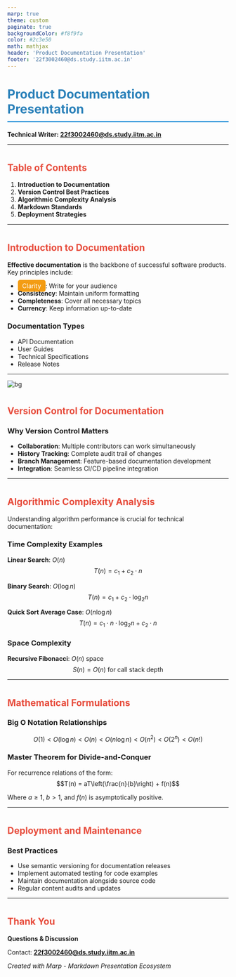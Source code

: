 ```yaml
---
marp: true
theme: custom
paginate: true
backgroundColor: #f8f9fa
color: #2c3e50
math: mathjax
header: 'Product Documentation Presentation'
footer: '22f3002460@ds.study.iitm.ac.in'
---
```


<style>
/* Custom theme specification */
section {
  font-family: 'Segoe UI', Tahoma, Geneva, Verdana, sans-serif;
  font-size: 24px;
  line-height: 1.6;
}

h1 {
  color: #2980b9;
  border-bottom: 3px solid #3498db;
  padding-bottom: 10px;
}

h2 {
  color: #e74c3c;
  margin-top: 40px;
}

.highlight {
  background-color: #f39c12;
  color: white;
  padding: 5px 10px;
  border-radius: 5px;
}

.center {
  text-align: center;
}
</style>

<!-- _class: center -->
# Product Documentation Presentation

**Technical Writer: 22f3002460@ds.study.iitm.ac.in**

---

## Table of Contents

1. **Introduction to Documentation**
2. **Version Control Best Practices**
3. **Algorithmic Complexity Analysis**
4. **Markdown Standards**
5. **Deployment Strategies**

---

## Introduction to Documentation

**Effective documentation** is the backbone of successful software products. Key principles include:

- <span class="highlight">Clarity</span>: Write for your audience
- **Consistency**: Maintain uniform formatting
- **Completeness**: Cover all necessary topics
- **Currency**: Keep information up-to-date

### Documentation Types
- API Documentation
- User Guides
- Technical Specifications
- Release Notes

---
![bg](https://i.insider.com/5fbe98c550e71a0011557672?width=1300&format=jpeg&auto=webp)
<!-- _backgroundImage: "https://i.insider.com/5fbe98c550e71a0011557672?width=1300&format=jpeg&auto=webp" -->
## Version Control for Documentation

### Why Version Control Matters

- **Collaboration**: Multiple contributors can work simultaneously
- **History Tracking**: Complete audit trail of changes
- **Branch Management**: Feature-based documentation development
- **Integration**: Seamless CI/CD pipeline integration

---

## Algorithmic Complexity Analysis

Understanding algorithm performance is crucial for technical documentation:

### Time Complexity Examples

**Linear Search**: $O(n)$
$$T(n) = c_1 + c_2 \cdot n$$

**Binary Search**: $O(\log n)$
$$T(n) = c_1 + c_2 \cdot \log_2 n$$

**Quick Sort Average Case**: $O(n \log n)$
$$T(n) = c_1 \cdot n \cdot \log_2 n + c_2 \cdot n$$

### Space Complexity

**Recursive Fibonacci**: $O(n)$ space
$$S(n) = O(n) \text{ for call stack depth}$$

---

## Mathematical Formulations

### Big O Notation Relationships

$$O(1) < O(\log n) < O(n) < O(n \log n) < O(n^2) < O(2^n) < O(n!)$$

### Master Theorem for Divide-and-Conquer

For recurrence relations of the form:
$$T(n) = aT\left(\frac{n}{b}\right) + f(n)$$

Where $a \geq 1$, $b > 1$, and $f(n)$ is asymptotically positive.

---

## Deployment and Maintenance

### Best Practices

- Use semantic versioning for documentation releases
- Implement automated testing for code examples
- Maintain documentation alongside source code
- Regular content audits and updates

---

<!-- _class: center -->
## Thank You

**Questions & Discussion**

Contact: **22f3002460@ds.study.iitm.ac.in**

*Created with Marp - Markdown Presentation Ecosystem*
